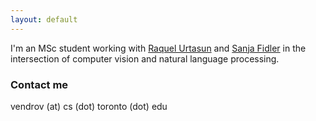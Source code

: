 ```yaml
---
layout: default
---
```


I'm an MSc student working with [Raquel Urtasun](http://www.cs.toronto.edu/~urtasun) and [Sanja Fidler](http://www.cs.toronto.edu/~fidler) in the intersection of computer vision and natural language processing.

### Contact me

vendrov (at) cs (dot) toronto (dot) edu
